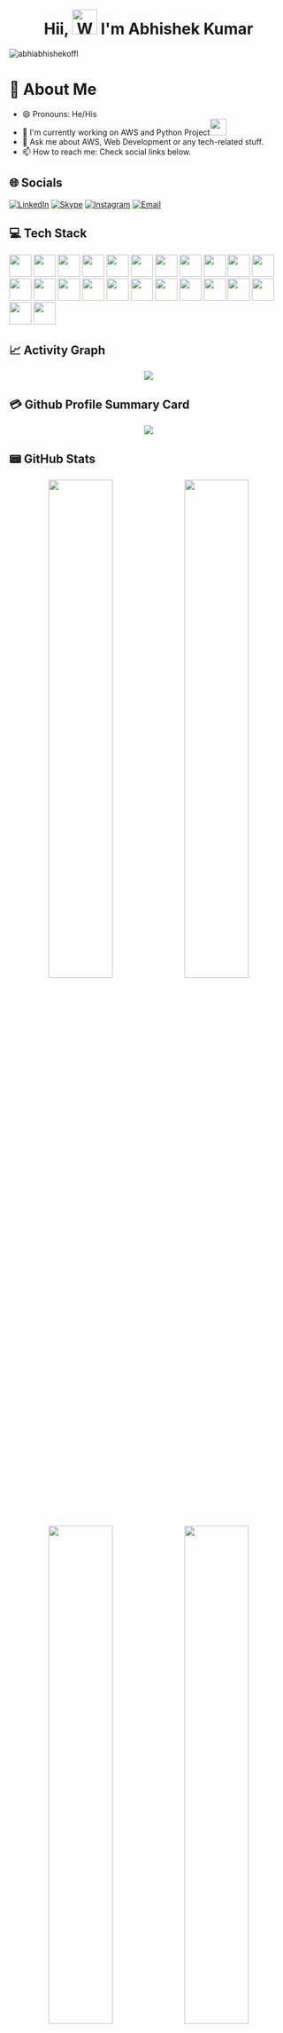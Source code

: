 <h1 align="center"> Hii, <img src="https://raw.githubusercontent.com/nixin72/nixin72/master/wave.gif"
         alt="Waving hand animated gif"
         height="45"
         width="45" /> I'm Abhishek Kumar </h1>

<p align="left"> <img src="https://komarev.com/ghpvc/?username=abhiabhishekoffl&label=Views&color=blue&style=plastic&style=for-the-badge" alt="abhiabhishekoffl" /> </p>

# 💫 About Me

- 😄 Pronouns: He/His
- 🔭 I'm currently working on AWS and Python Project<img src="https://media.giphy.com/media/WUlplcMpOCEmTGBtBW/giphy.gif" width="30">
- 💬 Ask me about AWS, Web Development or any tech-related stuff.
- 📫 How to reach me: Check social links below.

## 🌐 Socials

[![LinkedIn](https://img.shields.io/badge/LinkedIn-0077B5?style=for-the-badge&logo=linkedin&logoColor=white)](https://www.linkedin.com/in/abhiabhishekoffl/)
[![Skype](https://img.shields.io/badge/Skype-009EDC?style=for-the-badge&logo=skype&logoColor=white)](https://join.skype.com/invite/rX9y7jRcHxmr)
[![Instagram](https://img.shields.io/badge/Instagram-d62976?style=for-the-badge&logo=instagram&logoColor=white)](https://instagram.com/abhiabhishek_offl)
[![Email](https://img.shields.io/badge/email-477CE3?style=for-the-badge&logo=gmail&logoColor=white)](mailto:abhiabhishekoffl@gmail.com)

## 💻 Tech Stack

<p float="left">
<img width="40" height="40" display="inline-block" src="https://cdn.jsdelivr.net/gh/devicons/devicon/icons/c/c-original.svg" />
<img width="40" height="40" display="inline-block" src="https://cdn.jsdelivr.net/gh/devicons/devicon/icons/cplusplus/cplusplus-original.svg" />
<img width="40" height="40" display="inline-block"  src="https://cdn.jsdelivr.net/gh/devicons/devicon/icons/java/java-original-wordmark.svg" />
<img width="40" height="40" display="inline-block"  src="https://cdn.jsdelivr.net/gh/devicons/devicon/icons/python/python-original-wordmark.svg" />
<img width="40" height="40" display="inline-block"  src="https://cdn.jsdelivr.net/gh/devicons/devicon/icons/javascript/javascript-original.svg" />
<img width="40" height="40" display="inline-block"  src="https://cdn.jsdelivr.net/gh/devicons/devicon/icons/php/php-original.svg" />
<img width="40" height="40" display="inline-block"  src="https://cdn.jsdelivr.net/gh/devicons/devicon/icons/html5/html5-plain-wordmark.svg" />
<img width="40" height="40" display="inline-block"  src="https://cdn.jsdelivr.net/gh/devicons/devicon/icons/css3/css3-plain-wordmark.svg" />
<img width="40" height="40" display="inline-block"  src="https://cdn.jsdelivr.net/gh/devicons/devicon/icons/bootstrap/bootstrap-original-wordmark.svg" />
<img width="40" height="40" display="inline-block"  src="https://cdn.jsdelivr.net/gh/devicons/devicon/icons/jquery/jquery-plain-wordmark.svg" />
<img width="40" height="40" display="inline-block"  src="https://cdn.jsdelivr.net/gh/devicons/devicon/icons/react/react-original-wordmark.svg" />
<img width="40" height="40" display="inline-block"  src="https://cdn.jsdelivr.net/gh/devicons/devicon/icons/flask/flask-original-wordmark.svg" />
<img width="40" height="40" display="inline-block"  src="https://cdn.jsdelivr.net/gh/devicons/devicon/icons/django/django-plain.svg" />
<img width="40" height="40" display="inline-block"  src="https://cdn.jsdelivr.net/gh/devicons/devicon/icons/selenium/selenium-original.svg" />
<img width="40" height="40" display="inline-block"  src="https://cdn.jsdelivr.net/gh/devicons/devicon/icons/opencv/opencv-original-wordmark.svg" />
<img width="40" height="40" display="inline-block"  src="https://cdn.jsdelivr.net/gh/devicons/devicon/icons/nodejs/nodejs-plain-wordmark.svg" />
<img width="40" height="40" display="inline-block"  src="https://cdn.jsdelivr.net/gh/devicons/devicon/icons/express/express-original-wordmark.svg" />
<img width="40" height="40" display="inline-block"  src="https://cdn.jsdelivr.net/gh/devicons/devicon/icons/mysql/mysql-original-wordmark.svg" />
<img width="40" height="40" display="inline-block"  src="https://cdn.jsdelivr.net/gh/devicons/devicon/icons/sqlite/sqlite-original-wordmark.svg" />
<img width="40" height="40" display="inline-block"  src="https://cdn.jsdelivr.net/gh/devicons/devicon/icons/markdown/markdown-original.svg" />
<img width="40" height="40" display="inline-block"  src="https://cdn.jsdelivr.net/gh/devicons/devicon/icons/linux/linux-original.svg" />
<img width="40" height="40" display="inline-block" src="https://cdn.jsdelivr.net/gh/devicons/devicon/icons/git/git-plain-wordmark.svg" />
<img width="40" height="40" display="inline-block" src="https://cdn.jsdelivr.net/gh/devicons/devicon/icons/github/github-original-wordmark.svg" />
<img width="40" height="40" display="inline-block"  src="https://cdn.jsdelivr.net/gh/devicons/devicon/icons/vscode/vscode-original-wordmark.svg" /></p>

## 📈 Activity Graph

<p align="center">
    <img src="https://github-readme-activity-graph.vercel.app/graph?username=abhiabhishekoffl&bg_color=000000&color=fafe10&line=26fde4&point=ffffff&area=true&hide_border=true"/>
</p>

## 💳 Github Profile Summary Card

<p align="center">
  <img src="http://github-profile-summary-cards.vercel.app/api/cards/profile-details?username=abhiabhishekoffl&theme=dark"/>
</p>

## 📟 GitHub Stats

<p align="center">
 <img width="48%" src="http://github-profile-summary-cards.vercel.app/api/cards/stats?username=abhiabhishekoffl&theme=dark" />
 <img width="48%" src="http://github-profile-summary-cards.vercel.app/api/cards/productive-time?username=abhiabhishekoffl&theme=dark&utcOffset=8" />
</p>

<p align="center">
 <img width="48%" src="http://github-profile-summary-cards.vercel.app/api/cards/repos-per-language?username=abhiabhishekoffl&theme=dark" />
 <img width="48%" src="http://github-profile-summary-cards.vercel.app/api/cards/most-commit-language?username=abhiabhishekoffl&theme=dark" />
</p>

<p align="center">
 <img width="48%" src="https://github-readme-stats.vercel.app/api?username=abhiabhishekoffl&show_icons=true&theme=dark" />
 <img width="48%" src="https://github-readme-streak-stats.herokuapp.com/?user=abhiabhishekoffl&theme=dark" />
</p>

<p align="center">
<img src="https://github-readme-stats.vercel.app/api/top-langs/?username=abhiabhishekoffl&show_icons=true&hide_border=true&layout=compact&langs_count=8&theme=tokyonight">
<p align="center">

---

<div align="center">

<img src="https://media.giphy.com/media/LnQjpWaON8nhr21vNW/giphy.gif" width="60"> <em><b>I love connecting with different people from around the world, so if you want to be my friend, feel free to [reach out](https://www.linkedin.com/in/abhiabhishekoffl/) and introduce yourself (don't just say hi, tell me about yourself")</b> 😊 💜</em>
<img height="120" alt="Thanks for visiting me" width="100%" src="https://raw.githubusercontent.com/BrunnerLivio/brunnerlivio/master/images/marquee.svg" />

### Show some ❤️ by starring some of the repositories

</div>
